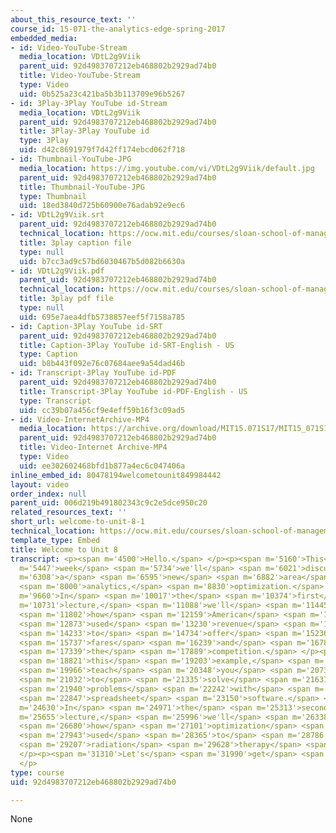 ```yaml
---
about_this_resource_text: ''
course_id: 15-071-the-analytics-edge-spring-2017
embedded_media:
- id: Video-YouTube-Stream
  media_location: VDtL2g9Viik
  parent_uid: 92d4983707212eb468802b2929ad74b0
  title: Video-YouTube-Stream
  type: Video
  uid: 0b525a23c421ba5b3b113709e96b5267
- id: 3Play-3Play YouTube id-Stream
  media_location: VDtL2g9Viik
  parent_uid: 92d4983707212eb468802b2929ad74b0
  title: 3Play-3Play YouTube id
  type: 3Play
  uid: d42c8691979f7d42ff174ebcd062f718
- id: Thumbnail-YouTube-JPG
  media_location: https://img.youtube.com/vi/VDtL2g9Viik/default.jpg
  parent_uid: 92d4983707212eb468802b2929ad74b0
  title: Thumbnail-YouTube-JPG
  type: Thumbnail
  uid: 18ed3840d725b60900e76adab92e9ec6
- id: VDtL2g9Viik.srt
  parent_uid: 92d4983707212eb468802b2929ad74b0
  technical_location: https://ocw.mit.edu/courses/sloan-school-of-management/15-071-the-analytics-edge-spring-2017/linear-optimization/welcome-to-unit-8/welcome-to-unit-8-1/VDtL2g9Viik.srt
  title: 3play caption file
  type: null
  uid: b7cc3ad9c57bd6030467b5d082b6630a
- id: VDtL2g9Viik.pdf
  parent_uid: 92d4983707212eb468802b2929ad74b0
  technical_location: https://ocw.mit.edu/courses/sloan-school-of-management/15-071-the-analytics-edge-spring-2017/linear-optimization/welcome-to-unit-8/welcome-to-unit-8-1/VDtL2g9Viik.pdf
  title: 3play pdf file
  type: null
  uid: 695e7aea4dfb5738857eef5f7158a785
- id: Caption-3Play YouTube id-SRT
  parent_uid: 92d4983707212eb468802b2929ad74b0
  title: Caption-3Play YouTube id-SRT-English - US
  type: Caption
  uid: b8b443f092e76c07684aee9a54dad46b
- id: Transcript-3Play YouTube id-PDF
  parent_uid: 92d4983707212eb468802b2929ad74b0
  title: Transcript-3Play YouTube id-PDF-English - US
  type: Transcript
  uid: cc39b07a456cf9e4eff59b16f3c09ad5
- id: Video-InternetArchive-MP4
  media_location: https://archive.org/download/MIT15.071S17/MIT15_071S17_Session_8.1.01_300k.mp4
  parent_uid: 92d4983707212eb468802b2929ad74b0
  title: Video-Internet Archive-MP4
  type: Video
  uid: ee302602468bfd1b877a4ec6c047406a
inline_embed_id: 80478194welcometounit849984442
layout: video
order_index: null
parent_uid: 006d219b491802343c9c2e5dce950c20
related_resources_text: ''
short_url: welcome-to-unit-8-1
technical_location: https://ocw.mit.edu/courses/sloan-school-of-management/15-071-the-analytics-edge-spring-2017/linear-optimization/welcome-to-unit-8/welcome-to-unit-8-1
template_type: Embed
title: Welcome to Unit 8
transcript: <p><span m='4500'>Hello.</span> </p><p><span m='5160'>This</span> <span
  m='5447'>week</span> <span m='5734'>we'll</span> <span m='6021'>discuss</span> <span
  m='6308'>a</span> <span m='6595'>new</span> <span m='6882'>area</span> <span m='7170'>of</span>
  <span m='8000'>analytics,</span> <span m='8830'>optimization.</span> </p><p><span
  m='9660'>In</span> <span m='10017'>the</span> <span m='10374'>first</span> <span
  m='10731'>lecture,</span> <span m='11088'>we'll</span> <span m='11445'>see</span>
  <span m='11802'>how</span> <span m='12159'>American</span> <span m='12516'>Airlines</span>
  <span m='12873'>used</span> <span m='13230'>revenue</span> <span m='13731'>management</span>
  <span m='14233'>to</span> <span m='14734'>offer</span> <span m='15236'>discounted</span>
  <span m='15737'>fares</span> <span m='16239'>and</span> <span m='16789'>beat</span>
  <span m='17339'>the</span> <span m='17889'>competition.</span> </p><p><span m='18440'>Through</span>
  <span m='18821'>this</span> <span m='19203'>example,</span> <span m='19585'>we</span>
  <span m='19966'>teach</span> <span m='20348'>you</span> <span m='20730'>how</span>
  <span m='21032'>to</span> <span m='21335'>solve</span> <span m='21637'>optimization</span>
  <span m='21940'>problems</span> <span m='22242'>with</span> <span m='22545'>a</span>
  <span m='22847'>spreadsheet</span> <span m='23150'>software.</span> </p><p><span
  m='24630'>In</span> <span m='24971'>the</span> <span m='25313'>second</span> <span
  m='25655'>lecture,</span> <span m='25996'>we'll</span> <span m='26338'>discuss</span>
  <span m='26680'>how</span> <span m='27101'>optimization</span> <span m='27522'>is</span>
  <span m='27943'>used</span> <span m='28365'>to</span> <span m='28786'>design</span>
  <span m='29207'>radiation</span> <span m='29628'>therapy</span> <span m='30050'>treatments.</span>
  </p><p><span m='31310'>Let's</span> <span m='31990'>get</span> <span m='32670'>started.</span>
  </p>
type: course
uid: 92d4983707212eb468802b2929ad74b0

---
```

None